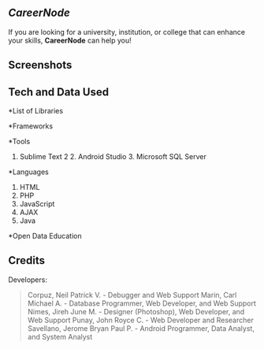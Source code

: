 ## _CareerNode_
If you are looking for a university, institution, or college that can enhance your skills, __CareerNode__ can help you!

## __Screenshots__


## __Tech and Data Used__
*List of Libraries


*Frameworks


*Tools
1. Sublime Text 2 2. Android Studio 3. Microsoft SQL Server

*Languages
1. HTML
2. PHP
3. JavaScript
4. AJAX
5. Java

*Open Data
Education


## __Credits__
Developers:
> Corpuz, Neil Patrick V. - Debugger and Web Support
> Marin, Carl Michael A. - Database Programmer, Web Developer, and Web Support
> Nimes, Jireh June M. - Designer (Photoshop), Web Developer, and Web Support
> Punay, John Royce C. - Web Developer and Researcher
> Savellano, Jerome Bryan Paul P. - Android Programmer, Data Analyst, and System Analyst

